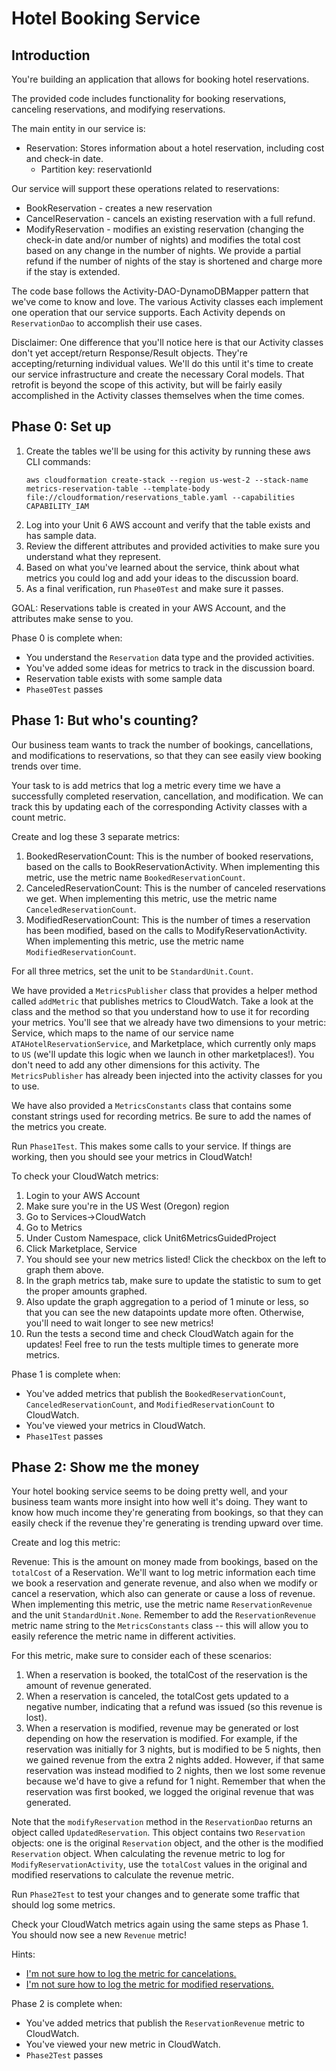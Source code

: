 # Hotel Booking Service

## Introduction

You're building an application that allows for booking hotel reservations.

The provided code includes functionality for booking reservations, canceling reservations, 
and modifying reservations.

The main entity in our service is:
* Reservation: Stores information about a hotel reservation, including cost and check-in date. 
    * Partition key: reservationId
    
Our service will support these operations related to reservations:
* BookReservation - creates a new reservation
* CancelReservation - cancels an existing reservation with a full refund.
* ModifyReservation - modifies an existing reservation (changing the check-in date and/or number of nights)
  and modifies the total cost based on any change in the number of nights. We provide a partial refund
  if the number of nights of the stay is shortened and charge more if the stay is extended.

The code base follows the Activity-DAO-DynamoDBMapper pattern that we've come
to know and love. The various Activity classes each implement one operation
that our service supports. Each Activity depends on `ReservationDao` to 
accomplish their use cases.

Disclaimer: One difference that you'll notice here is that our Activity
classes don't yet accept/return Response/Result objects. They're
accepting/returning individual values. We'll do this until it's time to
create our service infrastructure and create the necessary Coral models.
That retrofit is beyond the scope of this activity, but will be fairly
easily accomplished in the Activity classes themselves when the time comes.


## Phase 0: Set up

1. Create the tables we'll be using for this activity by running these aws CLI commands:
   ```none
   aws cloudformation create-stack --region us-west-2 --stack-name metrics-reservation-table --template-body file://cloudformation/reservations_table.yaml --capabilities CAPABILITY_IAM
   ```
2. Log into your Unit 6 AWS account and verify that the table exists and has
   sample data.
3. Review the different attributes and provided activities to make sure you understand
   what they represent.
4. Based on what you've learned about the service, think about what metrics you could log and
   add your ideas to the discussion board.
5. As a final verification, run `Phase0Test` and make sure it passes.

GOAL: Reservations table is created in your AWS Account, and the attributes make sense to you.

Phase 0 is complete when:
- You understand the `Reservation` data type and the provided activities.
- You've added some ideas for metrics to track in the discussion board.
- Reservation table exists with some sample data
- `Phase0Test` passes

## Phase 1: But who's counting?

Our business team wants to track the number of bookings, cancellations, and modifications
to reservations, so that they can see easily view booking trends over time.

Your task to is add metrics that log a metric every time we have a successfully completed reservation, 
cancellation, and modification. We can track this by updating each of the corresponding Activity classes 
with a count metric.

Create and log these 3 separate metrics: 
1. BookedReservationCount: This is the number of booked reservations, based on the calls to
   BookReservationActivity. When implementing this metric, use the metric name `BookedReservationCount`.
2. CanceledReservationCount: This is the number of canceled reservations we get. When 
   implementing this metric, use the metric name `CanceledReservationCount`.
3. ModifiedReservationCount: This is the number of times a reservation has been modified, based on 
   the calls to ModifyReservationActivity. When implementing this metric, use the metric name
   `ModifiedReservationCount`.

For all three metrics, set the unit to be `StandardUnit.Count`. 

We have provided a `MetricsPublisher` class that provides a helper method called `addMetric`
that publishes metrics to CloudWatch. Take a look at the class and the method so 
that you understand how to use it for recording your metrics. You'll see that we already
have two dimensions to your metric: Service, which maps to the name of our service name
`ATAHotelReservationService`, and Marketplace, which currently only maps to `US` (we'll
update this logic when we launch in other marketplaces!). You don't need to add any other
dimensions for this activity. The `MetricsPublisher` has already been injected into the 
activity classes for you to use.

We have also provided a `MetricsConstants` class that contains some constant strings used
for recording metrics. Be sure to add the names of the metrics you create. 

Run `Phase1Test`. This makes some calls to your service.
If things are working, then you should see your metrics in CloudWatch!

To check your CloudWatch metrics:
1. Login to your AWS Account
1. Make sure you're in the US West (Oregon) region
1. Go to Services->CloudWatch
1. Go to Metrics
1. Under Custom Namespace, click Unit6MetricsGuidedProject
1. Click Marketplace, Service
1. You should see your new metrics listed! Click the checkbox on the left to graph them above.
1. In the graph metrics tab, make sure to update the statistic to sum to get the proper
   amounts graphed. 
1. Also update the graph aggregation to a period of 1 minute or less, so that you can see
   the new datapoints update more often. Otherwise, you'll need to wait longer to see new
   metrics!
1. Run the tests a second time and check CloudWatch again for the updates! Feel free to run
   the tests multiple times to generate more metrics.

Phase 1 is complete when:
- You've added metrics that publish the `BookedReservationCount`, `CanceledReservationCount`, and
  `ModifiedReservationCount` to CloudWatch.
- You've viewed your metrics in CloudWatch.
- `Phase1Test` passes

## Phase 2: Show me the money

Your hotel booking service seems to be doing pretty well, and your business team wants more 
insight into how well it's doing. They want to know how much income they're generating from
bookings, so that they can easily check if the revenue they're generating is trending
upward over time.

Create and log this metric: 

Revenue: This is the amount on money made from bookings, based on the `totalCost` of a Reservation. We'll
want to log metric information each time we book a reservation and generate revenue, and also when we modify
or cancel a reservation, which also can generate or cause a loss of revenue. When implementing this metric, use the 
metric name `ReservationRevenue` and the unit `StandardUnit.None`. Remember to add the `ReservationRevenue` metric name 
string to the `MetricsConstants` class -- this will allow you to easily reference the metric name in different activities.

For this metric, make sure to consider each of these scenarios:
1. When a reservation is booked, the totalCost of the reservation is the amount of revenue generated.
2. When a reservation is canceled, the totalCost gets updated to a negative number, indicating 
   that a refund was issued (so this revenue is lost).
3. When a reservation is modified, revenue may be generated or lost depending on how the
   reservation is modified. For example, if the reservation was initially for 3 nights, but is
   modified to be 5 nights, then we gained revenue from the extra 2 nights added. However, if that
   same reservation was instead modified to 2 nights, then we lost some revenue because we'd have
   to give a refund for 1 night. Remember that when the reservation was first booked, we logged the 
   original revenue that was generated.
   
Note that the `modifyReservation` method in the `ReservationDao` returns an object called `UpdatedReservation`.
This object contains two `Reservation` objects: one is the original `Reservation` object, and the other
is the modified `Reservation` object. When calculating the revenue metric to log for `ModifyReservationActivity`,
use the `totalCost` values in the original and modified reservations to calculate the revenue metric.

Run `Phase2Test` to test your changes and to generate some traffic that 
should log some metrics.

Check your CloudWatch metrics again using the same steps as Phase 1. You should now see a new `Revenue` metric!

Hints:
* [I'm not sure how to log the metric for cancelations.](./hints/hint-01.md) 
* [I'm not sure how to log the metric for modified reservations.](./hints/hint-02.md) 

Phase 2 is complete when:
 - You've added metrics that publish the `ReservationRevenue` metric to CloudWatch.
 - You've viewed your new metric in CloudWatch.
 - `Phase2Test` passes

